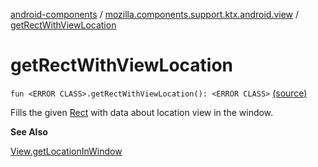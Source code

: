 [android-components](../index.md) / [mozilla.components.support.ktx.android.view](index.md) / [getRectWithViewLocation](./get-rect-with-view-location.md)

# getRectWithViewLocation

`fun <ERROR CLASS>.getRectWithViewLocation(): <ERROR CLASS>` [(source)](https://github.com/mozilla-mobile/android-components/blob/master/components/support/ktx/src/main/java/mozilla/components/support/ktx/android/view/View.kt#L85)

Fills the given [Rect](#) with data about location view in the window.

**See Also**

[View.getLocationInWindow](#)

